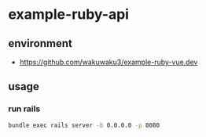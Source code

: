 # example-ruby-api

## environment

- https://github.com/wakuwaku3/example-ruby-vue.dev

## usage

### run rails

```sh
bundle exec rails server -b 0.0.0.0 -p 8080
```
